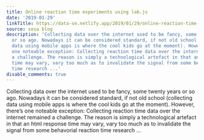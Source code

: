 ```yaml
---
title: Online reaction time experiments using lab.js
date: '2019-01-29'
linkTitle: https://data-se.netlify.app/2019/01/29/online-reaction-time-experiments-using-lab-js/
source: sesa blog
description: 'Collecting data over the internet used to be fancy, some twenty years
  or so ago. Nowadays it can be considered standard, if not old school (collecting
  data using mobile apps is where the cool kids go at the moment). However, there’s
  one noteable exception: Collecting reaction time data over the internet remained
  a challenge. The reason is simply a technological artefact in that an html response
  time may vary, vary too much as to invalidate the signal from some behavorial reaction
  time research ...'
disable_comments: true
---
```

Collecting data over the internet used to be fancy, some twenty years or so ago. Nowadays it can be considered standard, if not old school (collecting data using mobile apps is where the cool kids go at the moment). However, there’s one noteable exception: Collecting reaction time data over the internet remained a challenge. The reason is simply a technological artefact in that an html response time may vary, vary too much as to invalidate the signal from some behavorial reaction time research ...